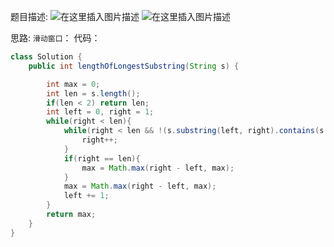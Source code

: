 ﻿题目描述:
![在这里插入图片描述](https://img-blog.csdnimg.cn/7d1c1ada019f4c31b0c99edf80a1e554.png?x-oss-process=image/watermark,type_d3F5LXplbmhlaQ,shadow_50,text_Q1NETiBAYmlpZW51,size_20,color_FFFFFF,t_70,g_se,x_16)
![在这里插入图片描述](https://img-blog.csdnimg.cn/5a44ae6c151c4ab99514cb27fc35be89.png?x-oss-process=image/watermark,type_d3F5LXplbmhlaQ,shadow_50,text_Q1NETiBAYmlpZW51,size_20,color_FFFFFF,t_70,g_se,x_16)


思路:
`滑动窗口`：
代码：
```java
class Solution {
    public int lengthOfLongestSubstring(String s) {

        int max = 0;
        int len = s.length();
        if(len < 2) return len;
        int left = 0, right = 1;
        while(right < len){
            while(right < len && !(s.substring(left, right).contains(s.charAt(right) + ""))){
                right++;
            }
            if(right == len){
                max = Math.max(right - left, max);
            }
            max = Math.max(right - left, max);
            left += 1;
        }
        return max;
    }
}
```
